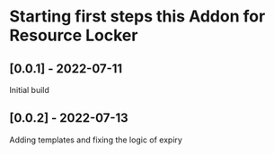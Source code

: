 # Starting first steps this Addon for Resource Locker

## [0.0.1] - 2022-07-11

Initial build

## [0.0.2] - 2022-07-13

Adding templates and fixing the logic of expiry

